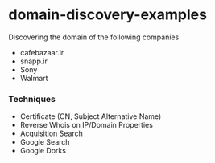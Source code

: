 # domain-discovery-examples
Discovering the domain of the following companies 
* cafebazaar.ir
* snapp.ir
* Sony
* Walmart

### Techniques
- Certificate (CN, Subject Alternative Name)
- Reverse Whois on IP/Domain Properties
- Acquisition Search
- Google Search 
- Google Dorks

